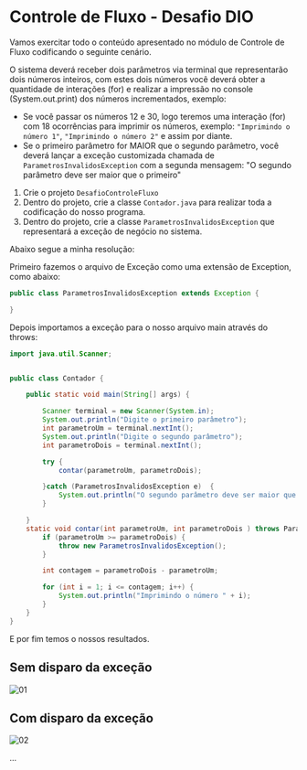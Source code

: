 # Controle de Fluxo - Desafio DIO

Vamos exercitar todo o conteúdo apresentado no módulo de Controle de Fluxo codificando o seguinte cenário.

O sistema deverá receber dois parâmetros via terminal que representarão dois números inteiros, com estes dois números você deverá obter a quantidade de interações (for) e realizar a impressão no console (System.out.print) dos números incrementados, exemplo:

- Se você passar os números 12 e 30, logo teremos uma interação (for) com 18 ocorrências para imprimir os números, exemplo: `"Imprimindo o número 1"`, `"Imprimindo o número 2"` e assim por diante.
- Se o primeiro parâmetro for MAIOR que o segundo parâmetro, você deverá lançar a exceção customizada chamada de `ParametrosInvalidosException` com a segunda mensagem: "O segundo parâmetro deve ser maior que o primeiro"

1. Crie o projeto `DesafioControleFluxo`
2. Dentro do projeto, crie a classe `Contador.java` para realizar toda a codificação do nosso programa.
3. Dentro do projeto, crie a classe `ParametrosInvalidosException` que representará a exceção de negócio no sistema.

Abaixo segue a minha resolução:

Primeiro fazemos o arquivo de Exceção como uma extensão de Exception, como abaixo:

```java
public class ParametrosInvalidosException extends Exception {

}
```

Depois importamos a exceção para o nosso arquivo main através do throws:

```java
import java.util.Scanner;


public class Contador {

    public static void main(String[] args) {

        Scanner terminal = new Scanner(System.in);
        System.out.println("Digite o primeiro parâmetro");
        int parametroUm = terminal.nextInt();
        System.out.println("Digite o segundo parâmetro");
        int parametroDois = terminal.nextInt();

        try {
            contar(parametroUm, parametroDois);

        }catch (ParametrosInvalidosException e)  {
            System.out.println("O segundo parâmetro deve ser maior que o primeiro.");
        }

    }
    static void contar(int parametroUm, int parametroDois ) throws ParametrosInvalidosException {
        if (parametroUm >= parametroDois) {
            throw new ParametrosInvalidosException();
        }

        int contagem = parametroDois - parametroUm;

        for (int i = 1; i <= contagem; i++) {
            System.out.println("Imprimindo o número " + i);
        }
    }
}
```

E por fim temos o nossos resultados.

## Sem disparo da exceção

![01](https://uploaddeimagens.com.br/images/004/750/779/original/01.jpg?1709387577)

## Com disparo da exceção

![02](https://uploaddeimagens.com.br/images/004/750/781/original/02.jpg?1709387652)

...
